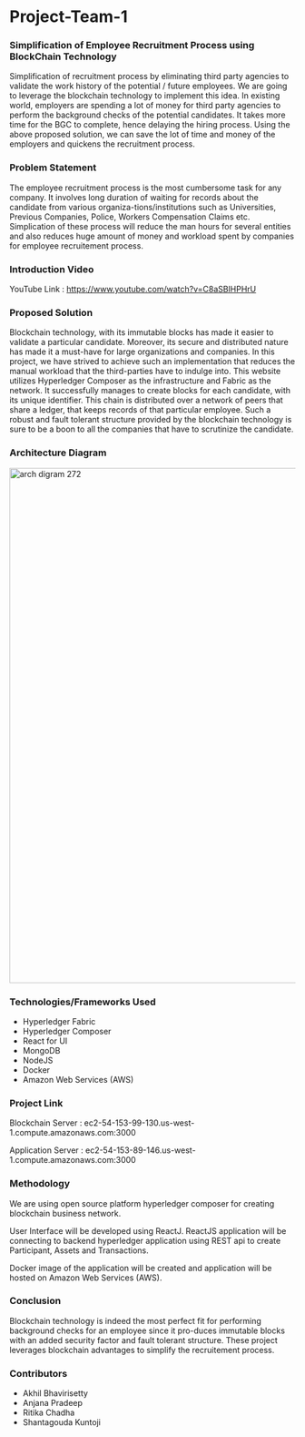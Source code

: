 # Project-Team-1

### Simplification of Employee Recruitment Process using BlockChain Technology

Simplification of recruitment process by eliminating third party agencies to validate the work history of the potential / future employees. We are going to leverage the blockchain technology to implement this idea. In existing world, employers are spending a lot of money for third party agencies to perform the background checks of the potential candidates. It takes more time for the BGC to complete, hence delaying the hiring process. Using the above proposed solution, we can save the lot of time and money of the employers and quickens the recruitment process.

### Problem Statement

The employee recruitment process is the most cumbersome task for any company. It involves long duration of waiting for records about the candidate from various organiza-tions/institutions such as Universities, Previous Companies, Police, Workers Compensation Claims etc. Simplication of these process will reduce the man hours for several entities and also reduces huge amount of money and workload spent by companies for employee recruitement process.

### Introduction Video

YouTube Link : https://www.youtube.com/watch?v=C8aSBlHPHrU

### Proposed Solution

Blockchain technology, with its immutable blocks has made it easier to validate a particular candidate. Moreover, its secure and distributed nature has made it a must-have for large organizations and companies. In this project, we have strived to achieve such an implementation that reduces the manual workload that the third-parties have to indulge into. This website utilizes Hyperledger Composer as the infrastructure and Fabric as the network. It successfully manages to create blocks for each candidate, with its unique identifier. This chain is distributed over a network of peers that share a ledger, that keeps records of that particular employee. Such a robust and fault tolerant structure provided by the blockchain technology is sure to be a boon to all the companies that have to scrutinize the candidate.

### Architecture Diagram

<img width="905" alt="arch digram 272" src="https://user-images.githubusercontent.com/20282380/33812058-bb3cab26-ddce-11e7-9bff-8d047d6c5bad.png">

### Technologies/Frameworks Used

* Hyperledger Fabric
* Hyperledger Composer
* React for UI
* MongoDB
* NodeJS
* Docker
* Amazon Web Services (AWS)

### Project Link 

Blockchain Server : ec2-54-153-99-130.us-west-1.compute.amazonaws.com:3000

Application Server : ec2-54-153-89-146.us-west-1.compute.amazonaws.com:3000

### Methodology 

We are using open source platform hyperledger composer for creating blockchain business network.

User Interface will be developed using ReactJ. ReactJS application will be connecting to backend hyperledger application using REST api to create Participant, Assets and Transactions. 

Docker image of the application will be created and application will be hosted on Amazon Web Services (AWS).

### Conclusion

Blockchain technology is indeed the most perfect fit for performing background checks for an employee since it pro-duces immutable blocks with an added security factor and fault tolerant structure. These project leverages blockchain advantages to simplify the recruitement process.

### Contributors

* Akhil Bhavirisetty
* Anjana Pradeep
* Ritika Chadha
* Shantagouda Kuntoji
